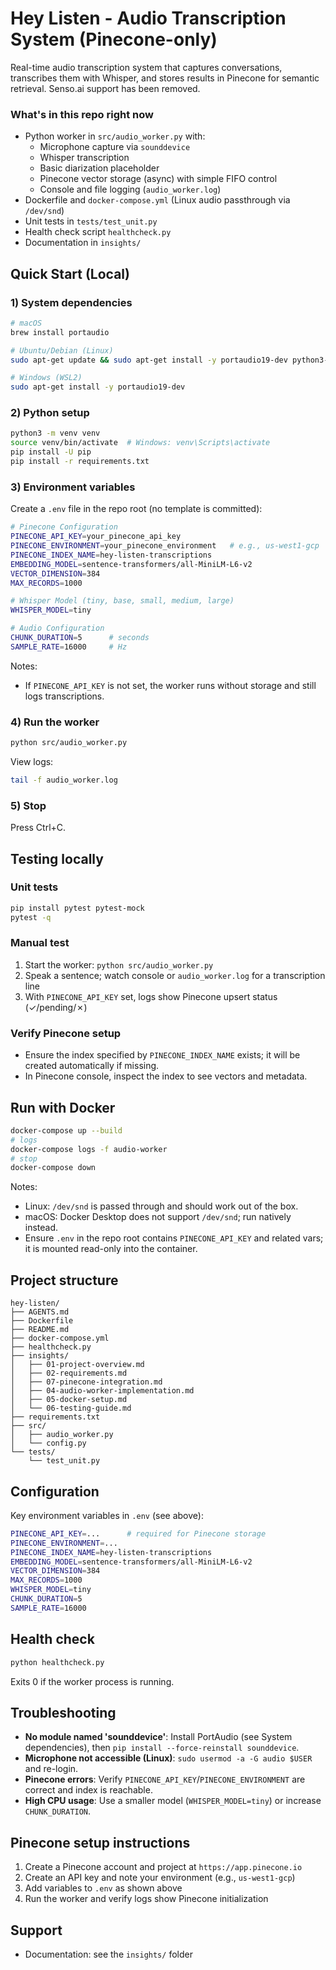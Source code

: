# Hey Listen - Audio Transcription System (Pinecone-only)

Real-time audio transcription system that captures conversations, transcribes them with Whisper, and stores results in Pinecone for semantic retrieval. Senso.ai support has been removed.

### What's in this repo right now
- Python worker in `src/audio_worker.py` with:
  - Microphone capture via `sounddevice`
  - Whisper transcription
  - Basic diarization placeholder
  - Pinecone vector storage (async) with simple FIFO control
  - Console and file logging (`audio_worker.log`)
- Dockerfile and `docker-compose.yml` (Linux audio passthrough via `/dev/snd`)
- Unit tests in `tests/test_unit.py`
- Health check script `healthcheck.py`
- Documentation in `insights/`

## Quick Start (Local)

### 1) System dependencies
```bash
# macOS
brew install portaudio

# Ubuntu/Debian (Linux)
sudo apt-get update && sudo apt-get install -y portaudio19-dev python3-pyaudio

# Windows (WSL2)
sudo apt-get install -y portaudio19-dev
```

### 2) Python setup
```bash
python3 -m venv venv
source venv/bin/activate  # Windows: venv\Scripts\activate
pip install -U pip
pip install -r requirements.txt
```

### 3) Environment variables
Create a `.env` file in the repo root (no template is committed):
```bash
# Pinecone Configuration
PINECONE_API_KEY=your_pinecone_api_key
PINECONE_ENVIRONMENT=your_pinecone_environment   # e.g., us-west1-gcp
PINECONE_INDEX_NAME=hey-listen-transcriptions
EMBEDDING_MODEL=sentence-transformers/all-MiniLM-L6-v2
VECTOR_DIMENSION=384
MAX_RECORDS=1000

# Whisper Model (tiny, base, small, medium, large)
WHISPER_MODEL=tiny

# Audio Configuration
CHUNK_DURATION=5      # seconds
SAMPLE_RATE=16000     # Hz
```
Notes:
- If `PINECONE_API_KEY` is not set, the worker runs without storage and still logs transcriptions.

### 4) Run the worker
```bash
python src/audio_worker.py
```
View logs:
```bash
tail -f audio_worker.log
```

### 5) Stop
Press Ctrl+C.

## Testing locally

### Unit tests
```bash
pip install pytest pytest-mock
pytest -q
```

### Manual test
1) Start the worker: `python src/audio_worker.py`
2) Speak a sentence; watch console or `audio_worker.log` for a transcription line
3) With `PINECONE_API_KEY` set, logs show Pinecone upsert status (✓/pending/✗)

### Verify Pinecone setup
- Ensure the index specified by `PINECONE_INDEX_NAME` exists; it will be created automatically if missing.
- In Pinecone console, inspect the index to see vectors and metadata.

## Run with Docker

```bash
docker-compose up --build
# logs
docker-compose logs -f audio-worker
# stop
docker-compose down
```
Notes:
- Linux: `/dev/snd` is passed through and should work out of the box.
- macOS: Docker Desktop does not support `/dev/snd`; run natively instead.
- Ensure `.env` in the repo root contains `PINECONE_API_KEY` and related vars; it is mounted read-only into the container.

## Project structure
```
hey-listen/
├── AGENTS.md
├── Dockerfile
├── README.md
├── docker-compose.yml
├── healthcheck.py
├── insights/
│   ├── 01-project-overview.md
│   ├── 02-requirements.md
│   ├── 07-pinecone-integration.md
│   ├── 04-audio-worker-implementation.md
│   ├── 05-docker-setup.md
│   └── 06-testing-guide.md
├── requirements.txt
├── src/
│   ├── audio_worker.py
│   └── config.py
└── tests/
    └── test_unit.py
```

## Configuration
Key environment variables in `.env` (see above):
```bash
PINECONE_API_KEY=...      # required for Pinecone storage
PINECONE_ENVIRONMENT=...
PINECONE_INDEX_NAME=hey-listen-transcriptions
EMBEDDING_MODEL=sentence-transformers/all-MiniLM-L6-v2
VECTOR_DIMENSION=384
MAX_RECORDS=1000
WHISPER_MODEL=tiny
CHUNK_DURATION=5
SAMPLE_RATE=16000
```

## Health check
```bash
python healthcheck.py
```
Exits 0 if the worker process is running.

## Troubleshooting
- **No module named 'sounddevice'**: Install PortAudio (see System dependencies), then `pip install --force-reinstall sounddevice`.
- **Microphone not accessible (Linux)**: `sudo usermod -a -G audio $USER` and re-login.
- **Pinecone errors**: Verify `PINECONE_API_KEY`/`PINECONE_ENVIRONMENT` are correct and index is reachable.
- **High CPU usage**: Use a smaller model (`WHISPER_MODEL=tiny`) or increase `CHUNK_DURATION`.

## Pinecone setup instructions
1) Create a Pinecone account and project at `https://app.pinecone.io`
2) Create an API key and note your environment (e.g., `us-west1-gcp`)
3) Add variables to `.env` as shown above
4) Run the worker and verify logs show Pinecone initialization

## Support
- Documentation: see the `insights/` folder

